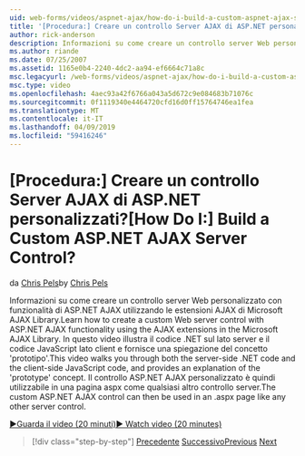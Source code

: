 ```yaml
---
uid: web-forms/videos/aspnet-ajax/how-do-i-build-a-custom-aspnet-ajax-server-control
title: '[Procedura:] Creare un controllo Server AJAX di ASP.NET personalizzati? | Microsoft Docs'
author: rick-anderson
description: Informazioni su come creare un controllo server Web personalizzato con funzionalità di ASP.NET AJAX utilizzando le estensioni AJAX di Microsoft AJAX Library. In questo video vengono illustrati i...
ms.author: riande
ms.date: 07/25/2007
ms.assetid: 1165e0b4-2240-4dc2-aa94-ef6664c71a8c
msc.legacyurl: /web-forms/videos/aspnet-ajax/how-do-i-build-a-custom-aspnet-ajax-server-control
msc.type: video
ms.openlocfilehash: 4aec93a42f6766a043a5d672c9e084683b71076c
ms.sourcegitcommit: 0f1119340e4464720cfd16d0ff15764746ea1fea
ms.translationtype: MT
ms.contentlocale: it-IT
ms.lasthandoff: 04/09/2019
ms.locfileid: "59416246"
---
```

# <a name="how-do-i-build-a-custom-aspnet-ajax-server-control"></a><span data-ttu-id="04c42-105">[Procedura:] Creare un controllo Server AJAX di ASP.NET personalizzati?</span><span class="sxs-lookup"><span data-stu-id="04c42-105">[How Do I:] Build a Custom ASP.NET AJAX Server Control?</span></span>

<span data-ttu-id="04c42-106">da [Chris Pels](https://twitter.com/chrispels)</span><span class="sxs-lookup"><span data-stu-id="04c42-106">by [Chris Pels](https://twitter.com/chrispels)</span></span>

<span data-ttu-id="04c42-107">Informazioni su come creare un controllo server Web personalizzato con funzionalità di ASP.NET AJAX utilizzando le estensioni AJAX di Microsoft AJAX Library.</span><span class="sxs-lookup"><span data-stu-id="04c42-107">Learn how to create a custom Web server control with ASP.NET AJAX functionality using the AJAX extensions in the Microsoft AJAX Library.</span></span> <span data-ttu-id="04c42-108">In questo video illustra il codice .NET sul lato server e il codice JavaScript lato client e fornisce una spiegazione del concetto 'prototipo'.</span><span class="sxs-lookup"><span data-stu-id="04c42-108">This video walks you through both the server-side .NET code and the client-side JavaScript code, and provides an explanation of the 'prototype' concept.</span></span> <span data-ttu-id="04c42-109">Il controllo ASP.NET AJAX personalizzato è quindi utilizzabile in una pagina aspx come qualsiasi altro controllo server.</span><span class="sxs-lookup"><span data-stu-id="04c42-109">The custom ASP.NET AJAX control can then be used in an .aspx page like any other server control.</span></span>

[<span data-ttu-id="04c42-110">&#9654;Guarda il video (20 minuti)</span><span class="sxs-lookup"><span data-stu-id="04c42-110">&#9654; Watch video (20 minutes)</span></span>](https://channel9.msdn.com/Blogs/ASP-NET-Site-Videos/how-do-i-build-a-custom-aspnet-ajax-server-control)

> [!div class="step-by-step"]
> <span data-ttu-id="04c42-111">[Precedente](how-do-i-debug-aspnet-ajax-applications-using-visual-studio-2005.md)
> [Successivo](how-do-i-use-javascript-to-refresh-an-aspnet-ajax-updatepanel.md)</span><span class="sxs-lookup"><span data-stu-id="04c42-111">[Previous](how-do-i-debug-aspnet-ajax-applications-using-visual-studio-2005.md)
[Next](how-do-i-use-javascript-to-refresh-an-aspnet-ajax-updatepanel.md)</span></span>
